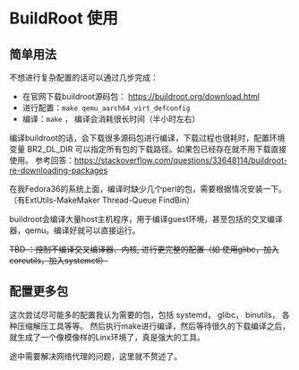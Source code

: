 # BuildRoot 使用

## 简单用法

不想进行复杂配置的话可以通过几步完成：
 * 在官网下载buildroot源码包： https://buildroot.org/download.html 
 * 进行配置：`make qemu_aarch64_virt_defconfig`
 * 编译：`make` ， 编译会消耗很长时间（半小时左右）

编译buildroot的话，会下载很多源码包进行编译，下载过程也很耗时，配置环境变量 BR2_DL_DIR 可以指定所有包的下载路径。如果包已经存在就不用下载直接使用。
参考回答：https://stackoverflow.com/questions/33648114/buildroot-re-downloading-packages

在我Fedora36的系统上面，编译时缺少几个perl的包，需要根据情况安装一下。（有ExtUtils-MakeMaker Thread-Queue FindBin）

buildroot会编译大量host主机程序，用于编译guest环境，甚至包括的交叉编译器，qemu。编译好就可以直接运行。

<del>TBD ：控制不编译交叉编译器、内核, 进行更完整的配置（如 使用glibc，加入coreutils，加入systemctl）</del>


## 配置更多包

这次尝试尽可能多的配置我认为需要的包，包括 systemd， glibc， binutils， 各种压缩解压工具等等。
然后执行make进行编译，然后等待很久的下载编译之后，就生成了一个像模像样的Linx环境了，真是强大的工具。

途中需要解决网络代理的问题，这里就不赘述了。

